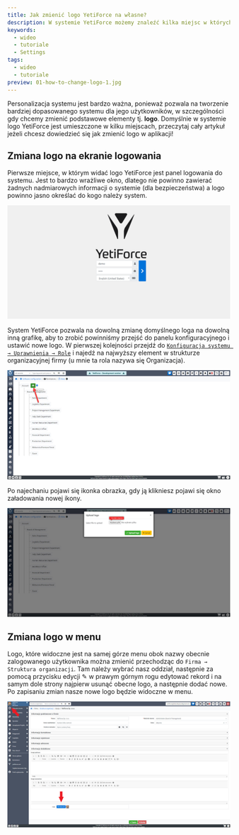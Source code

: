 ```yaml
---
title: Jak zmienić logo YetiForce na własne?
description: W systemie YetiForce możemy znaleźć kilka miejsc w których znajduje się domyślnie logo YetiForce, w jaki sposób możemy zmieniać loga na własne.
keywords:
  - wideo
  - tutoriale
  - Settings
tags:
  - wideo
  - tutoriale
preview: 01-how-to-change-logo-1.jpg
---
```


Personalizacja systemu jest bardzo ważna, ponieważ pozwala na tworzenie bardziej dopasowanego systemu dla jego użytkowników, w szczególności gdy chcemy zmienić podstawowe elementy tj. **logo**. Domyślnie w systemie logo YetiForce jest umieszczone w kilku miejscach, przeczytaj cały artykuł jeżeli chcesz dowiedzieć się jak zmienić logo w aplikacji!

## Zmiana logo na ekranie logowania

Pierwsze miejsce, w którym widać logo YetiForce jest panel logowania do systemu. Jest to bardzo wrażliwe okno, dlatego nie powinno zawierać żadnych nadmiarowych informacji o systemie (dla bezpieczeństwa) a logo powinno jasno określać do kogo należy system.

![how-to-change-logo-1.jpg](01-how-to-change-logo-1.jpg)

System YetiForce pozwala na dowolną zmianę domyślnego loga na dowolną inną grafikę, aby to zrobić powinniśmy przejść do panelu konfiguracyjnego i ustawić nowe logo. W pierwszej kolejności przejdź do [`Konfiguracja systemu → Uprawnienia → Role`](/administrator-guides/permissions/roles/) i najedź na najwyższy element w strukturze organizacyjnej firmy (u mnie ta rola nazywa się Organizacja).

![how-to-change-logo-2.jpg](01-how-to-change-logo-2.jpg)

Po najechaniu pojawi się ikonka obrazka, gdy ją klikniesz pojawi się okno załadowania nowej ikony.

![how-to-change-logo-3.jpg](01-how-to-change-logo-3.jpg)

## Zmiana logo w menu

Logo, które widoczne jest na samej górze menu obok nazwy obecnie zalogowanego użytkownika można zmienić przechodząc do `Firma → Struktura organizacji`. Tam należy wybrać nasz oddział, następnie za pomocą przycisku edycji ✎ w prawym górnym rogu edytować rekord i na samym dole strony najpierw usunąć obecne logo, a następnie dodać nowe. Po zapisaniu zmian nasze nowe logo będzie widoczne w menu.

![how-to-change-logo-4.jpg](01-how-to-change-logo-4.jpg)
